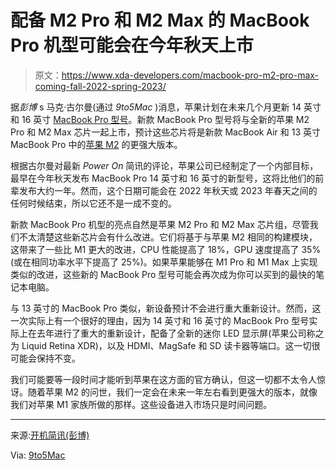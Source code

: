 # 配备 M2 Pro 和 M2 Max 的 MacBook Pro 机型可能会在今年秋天上市

> 原文：<https://www.xda-developers.com/macbook-pro-m2-pro-max-coming-fall-2022-spring-2023/>

据*彭博* s 马克·古尔曼(通过 *9to5Mac* )消息，苹果计划在未来几个月更新 14 英寸和 16 英寸 [MacBook Pro 型号](https://www.xda-developers.com/macbook-pro-2021/)。新款 MacBook Pro 型号将与全新的苹果 M2 Pro 和 M2 Max 芯片一起上市，预计这些芯片将是新款 MacBook Air 和 13 英寸 MacBook Pro 中的[苹果 M2](https://www.xda-developers.com/apple-m2-launch/) 的更强大版本。

根据古尔曼对最新 *Power On* 简讯的评论，苹果公司已经制定了一个内部目标，最早在今年秋天发布 MacBook Pro 14 英寸和 16 英寸的新型号，这将比他们的前辈发布大约一年。然而，这个日期可能会在 2022 年秋天或 2023 年春天之间的任何时候结束，所以它还不是一成不变的。

新款 MacBook Pro 机型的亮点自然是苹果 M2 Pro 和 M2 Max 芯片组，尽管我们不太清楚这些新芯片会有什么改进。它们将基于与苹果 M2 相同的构建模块，这带来了一些比 M1 更大的改进，CPU 性能提高了 18%，GPU 速度提高了 35%(或在相同功率水平下提高了 25%)。如果苹果能够在 M1 Pro 和 M1 Max 上实现类似的改进，这些新的 MacBook Pro 型号可能会再次成为你可以买到的最快的笔记本电脑。

与 13 英寸的 MacBook Pro 类似，新设备预计不会进行重大重新设计。然而，这一次实际上有一个很好的理由，因为 14 英寸和 16 英寸的 MacBook Pro 型号实际上在去年进行了重大的重新设计，配备了全新的迷你 LED 显示屏(苹果公司称之为 Liquid Retina XDR)，以及 HDMI、MagSafe 和 SD 读卡器等端口。这一切很可能会保持不变。

我们可能要等一段时间才能听到苹果在这方面的官方确认，但这一切都不太令人惊讶。随着苹果 M2 的问世，我们一定会在未来一年左右看到更强大的版本，就像我们对苹果 M1 家族所做的那样。这些设备进入市场只是时间问题。

* * *

来源:[开机简讯(彭博)](https://www.bloomberg.com/account/newsletters/power-on)

Via: [9to5Mac](https://9to5mac.com/2022/07/17/gurman-m2-pro-max-macbook-launch-date/)